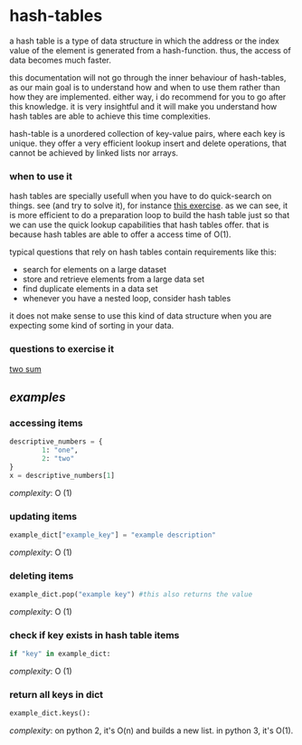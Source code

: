 # hash-tables
a hash table is a type of data structure in which the address or the index value of the element is generated from a hash-function. thus, the access of data becomes much faster.

this documentation will not go through the inner behaviour of hash-tables, as our main goal is to understand how and when to use them rather than how they are implemented. either way, i do recommend for you to go after this knowledge. it is very insightful and it will make you understand how hash tables are able to achieve this time complexities.

hash-table is a unordered collection of key-value pairs, where each key is unique. they offer a very efficient lookup insert and delete operations, that cannot be achieved by linked lists nor arrays.

### when to use it

hash tables are specially usefull when you have to do quick-search on things. see (and try to solve it), for instance [this exercise](questions/arrays/two_sum.md). as we can see, it is more efficient to do a preparation loop to build the hash table just so that we can use the quick lookup capabilities that hash tables offer. that is because hash tables are able to offer a access time of O(1).

typical questions that rely on hash tables contain requirements like this:
* search for elements on a large dataset
* store and retrieve elements from a large data set
* find duplicate elements in a data set
* whenever you have a nested loop, consider hash tables

it does not make sense to use this kind of data structure when you are expecting some kind of sorting in your data.

### questions to exercise it
[two sum](questions/arrays/two_sum.md)


## _examples_

### accessing items 

```python
descriptive_numbers = {
		1: "one",
		2: "two"
}
x = descriptive_numbers[1]
```
_complexity_: O (1)


### updating items 

```python
example_dict["example_key"] = "example description"
```
_complexity_: O (1)

### deleting items 

```python
example_dict.pop("example key") #this also returns the value
```
_complexity_: O (1)

### check if key exists in hash table items 

```python
if "key" in example_dict: 
```
_complexity_: O (1)

### return all keys in dict 

```python
example_dict.keys(): 
```
_complexity_: on python 2, it's O(n) and builds a new list. in python 3, it's O(1).
